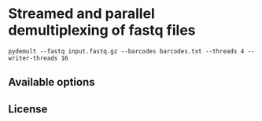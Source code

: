 # Streamed and parallel demultiplexing of fastq files

```
pydemult --fastq input.fastq.gz --barcodes barcodes.txt --threads 4 --writer-threads 16
```

## Available options

## License
